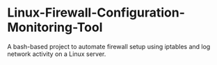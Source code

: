 # Linux-Firewall-Configuration-Monitoring-Tool
A bash-based project to automate firewall setup using iptables and log network activity on a Linux server.

